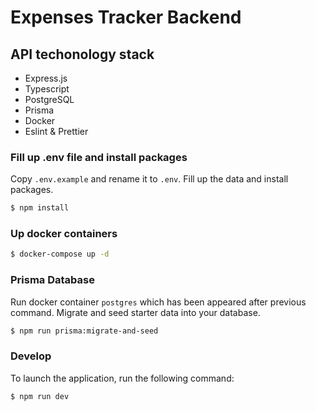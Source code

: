 # Expenses Tracker Backend

## API techonology stack

- Express.js
- Typescript
- PostgreSQL
- Prisma
- Docker
- Eslint & Prettier

### Fill up .env file and install packages

Copy `.env.example` and rename it to `.env`. Fill up the data and install packages.

```bash
$ npm install
```

### Up docker containers

```bash
$ docker-compose up -d
```

### Prisma Database

Run docker container `postgres` which has been appeared after previous command. Migrate and seed starter data into your database.

```bash
$ npm run prisma:migrate-and-seed
```

### Develop

To launch the application, run the following command:

```bash
$ npm run dev
```

